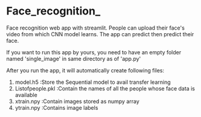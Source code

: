 # Face_recognition_
Face recognition web app with streamlit. People can upload their face's video from which CNN model learns. The app can predict then predict their face.

If you want to run this app by yours, you need to have an empty folder named 'single_image' in same directory as of 'app.py'
  
After you run the app, it will automatically create following files:
 1. model.h5          :Store the Sequential model to avail transfer learning
 2. Listofpeople.pkl  :Contain the names of all the people whose face data is available
 3. xtrain.npy        :Contain images stored as numpy array
 4. ytrain.npy        :Contains image labels
